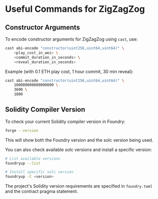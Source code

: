 # Useful Commands for ZigZagZog

## Constructor Arguments

To encode constructor arguments for ZigZagZog using `cast`, use:

```bash
cast abi-encode "constructor(uint256,uint64,uint64)" \
    <play_cost_in_wei> \
    <commit_duration_in_seconds> \
    <reveal_duration_in_seconds>
```

Example (with 0.1 ETH play cost, 1 hour commit, 30 min reveal):
```bash
cast abi-encode "constructor(uint256,uint64,uint64)" \
    100000000000000000 \
    3600 \
    1800
```

## Solidity Compiler Version

To check your current Solidity compiler version in Foundry:

```bash
forge --version
```

This will show both the Foundry version and the solc version being used.

You can also check available solc versions and install a specific version:

```bash
# List available versions
foundryup --list

# Install specific solc version
foundryup -C <version>
```

The project's Solidity version requirements are specified in `foundry.toml` and the contract pragma statement. 